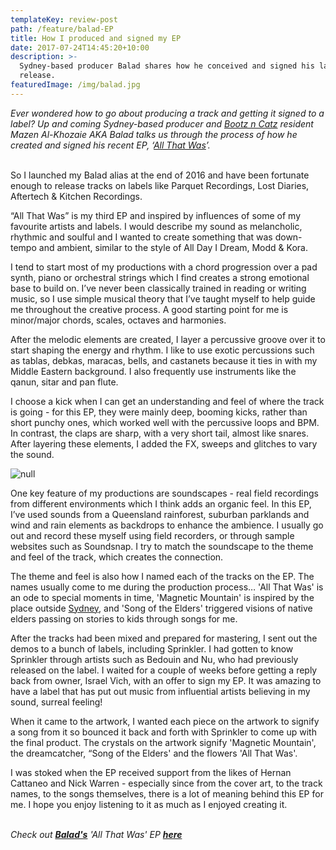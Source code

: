 ```yaml
---
templateKey: review-post
path: /feature/balad-EP
title: How I produced and signed my EP
date: 2017-07-24T14:45:20+10:00
description: >-
  Sydney-based producer Balad shares how he conceived and signed his latest
  release.
featuredImage: /img/balad.jpg
---
```

_Ever wondered how to go about producing a track and getting it signed to a label? Up and coming Sydney-based producer and [Bootz n Catz](https://magazine.ravereviewz.net/interview/zankee-gulati-bootz-n-catz) resident Mazen Al-Khozaie AKA Balad talks us through the process of how he created and signed his recent EP, ‘[All That Was](https://soundcloud.com/baladmusic/sets/all-that-was-ep)’._
<br><br>

So I launched my Balad alias at the end of 2016 and have been fortunate enough to release tracks on labels like Parquet Recordings, Lost Diaries, Aftertech & Kitchen Recordings.

“All That Was” is my third EP and inspired by influences of some of my favourite artists and labels. I would describe my sound as melancholic, rhythmic and soulful and I wanted to create something that was down-tempo and ambient, similar to the style of All Day I Dream, Modd & Kora.

I tend to start most of my productions with a chord progression over a pad synth, piano or orchestral strings which I find creates a strong emotional base to build on. I’ve never been classically trained in reading or writing music, so I use simple musical theory that I’ve taught myself to help guide me throughout the creative process. A good starting point for me is minor/major chords, scales, octaves and harmonies.

After the melodic elements are created, I layer a percussive groove over it to start shaping the energy and rhythm. I like to use exotic percussions such as tablas, debkas, maracas, bells, and castanets because it ties in with my Middle Eastern background. I also frequently use instruments like the qanun, sitar and pan flute. 

I choose a kick when I can get an understanding and feel of where the track is going - for this EP, they were mainly deep, booming kicks, rather than short punchy ones, which worked well with the percussive loops and BPM. In contrast, the claps are sharp, with a very short tail, almost like snares. After layering these elements, I added the FX, sweeps and glitches to vary the sound.

![null](/img/balad-ep.jpg)

One key feature of my productions are soundscapes - real field recordings from different environments which I think adds an organic feel. In this EP, I’ve used sounds from a Queensland rainforest, suburban parklands and wind and rain elements as backdrops to enhance the ambience. I usually go out and record these myself using field recorders, or through sample websites such as Soundsnap. I try to match the soundscape to the theme and feel of the track, which creates the connection.

The theme and feel is also how I named each of the tracks on the EP. The names usually come to me during the production process… 'All That Was' is an ode to special moments in time, 'Magnetic Mountain' is inspired by the place outside [Sydney](https://www.ravereviewz.net/Events-Location/Sydney), and 'Song of the Elders' triggered visions of native elders passing on stories to kids through songs for me.

After the tracks had been mixed and prepared for mastering, I sent out the demos to a bunch of labels, including Sprinkler. I had gotten to know Sprinkler through artists such as Bedouin and Nu, who had previously released on the label. I waited for a couple of weeks before getting a reply back from owner, Israel Vich, with an offer to sign my EP. It was amazing to have a label that has put out music from influential artists believing in my sound, surreal feeling!

When it came to the artwork, I wanted each piece on the artwork to signify a song from it so bounced it back and forth with Sprinkler to come up with the final product. The crystals on the artwork signify 'Magnetic Mountain', the dreamcatcher, “Song of the Elders' and the flowers 'All That Was'.

I was stoked when the EP received support from the likes of Hernan Cattaneo and Nick Warren - especially since from the cover art, to the track names, to the songs themselves, there is a lot of meaning behind this EP for me. I hope you enjoy listening to it as much as I enjoyed creating it.
<br><br>

_Check out [**Balad's**](https://www.facebook.com/baladmusic/) 'All That Was' EP [**here**](https://www.beatport.com/release/all-that-was/2307924)_

